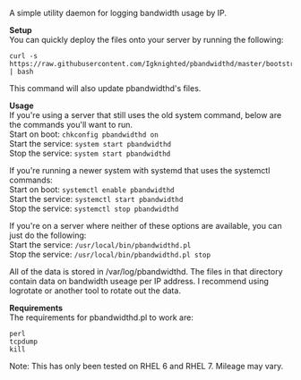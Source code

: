 A simple utility daemon for logging bandwidth usage by IP.  
  
__Setup__  
You can quickly deploy the files onto your server by running the following:  
```
curl -s https://raw.githubusercontent.com/Igknighted/pbandwidthd/master/bootstrap.sh | bash
```
  
This command will also update pbandwidthd's files.  
  
__Usage__  
If you're using a server that still uses the old system command, below are the commands you'll want to run.  
Start on boot: `chkconfig pbandwidthd on`  
Start the service: `system start pbandwidthd`  
Stop the service: `system start pbandwidthd`  
  
If you're running a newer system with systemd that uses the systemctl commands:  
Start on boot: `systemctl enable pbandwidthd`  
Start the service: `systemctl start pbandwidthd`  
Stop the service: `systemctl stop pbandwidthd`  
  
If you're on a server where neither of these options are available, you can just do the following:  
Start the service: `/usr/local/bin/pbandwidthd.pl`  
Stop the service:  `/usr/local/bin/pbandwidthd.pl stop`  
  
All of the data is stored in /var/log/pbandwidthd. The files in that directory contain data on bandwidth useage per IP address. I recommend using logrotate or another tool to rotate out the data.   
  
__Requirements__  
The requirements for pbandwidthd.pl to work are:  
```
perl
tcpdump
kill
```
  
  
Note: This has only been tested on RHEL 6 and RHEL 7. Mileage may vary.
